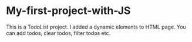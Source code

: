 # My-first-project-with-JS
This is a TodoList project. I added a dynamic elements to HTML page. You can add todos, clear todos, filter todos etc. 

